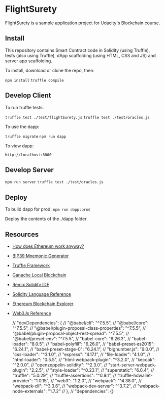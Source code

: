 # FlightSurety

FlightSurety is a sample application project for Udacity's Blockchain course.

## Install

This repository contains Smart Contract code in Solidity (using Truffle), tests (also using Truffle), dApp scaffolding (using HTML, CSS and JS) and server app scaffolding.

To install, download or clone the repo, then:

`npm install`
`truffle compile`

## Develop Client

To run truffle tests:

`truffle test ./test/flightSurety.js`
`truffle test ./test/oracles.js`

To use the dapp:

`truffle migrate`
`npm run dapp`

To view dapp:

`http://localhost:8000`

## Develop Server

`npm run server`
`truffle test ./test/oracles.js`

## Deploy

To build dapp for prod:
`npm run dapp:prod`

Deploy the contents of the ./dapp folder


## Resources

* [How does Ethereum work anyway?](https://medium.com/@preethikasireddy/how-does-ethereum-work-anyway-22d1df506369)
* [BIP39 Mnemonic Generator](https://iancoleman.io/bip39/)
* [Truffle Framework](http://truffleframework.com/)
* [Ganache Local Blockchain](http://truffleframework.com/ganache/)
* [Remix Solidity IDE](https://remix.ethereum.org/)
* [Solidity Language Reference](http://solidity.readthedocs.io/en/v0.4.24/)
* [Ethereum Blockchain Explorer](https://etherscan.io/)
* [Web3Js Reference](https://github.com/ethereum/wiki/wiki/JavaScript-API)








  // "devDependencies": {
  //   "@babel/cli": "^7.5.5",
  //   "@babel/core": "^7.5.5",
  //   "@babel/plugin-proposal-class-properties": "^7.5.5",
  //   "@babel/plugin-proposal-object-rest-spread": "^7.5.5",
  //   "@babel/preset-env": "^7.5.5",
  //   "babel-core": "6.26.3",
  //   "babel-loader": "8.0.5",
  //   "babel-polyfill": "6.26.0",
  //   "babel-preset-es2015": "6.24.1",
  //   "babel-preset-stage-0": "6.24.1",
  //   "bignumber.js": "9.0.0",
  //   "css-loader": "^3.1.0",
  //   "express": "4.17.1",
  //   "file-loader": "4.1.0",
  //   "html-loader": "0.5.5",
  //   "html-webpack-plugin": "^3.2.0",
  //   "keccak": "^2.0.0",
  //   "openzeppelin-solidity": "^2.3.0",
  //   "start-server-webpack-plugin": "2.2.5",
  //   "style-loader": "^0.23.1",
  //   "superstatic": "6.0.4",
  //   "truffle": "5.0.29",
  //   "truffle-assertions": "^0.9.1",
  //   "truffle-hdwallet-provider": "1.0.15",
  //   "web3": "1.2.0",
  //   "webpack": "^4.38.0",
  //   "webpack-cli": "^3.3.6",
  //   "webpack-dev-server": "^3.7.2",
  //   "webpack-node-externals": "1.7.2"
  // },
  // "dependencies": {}